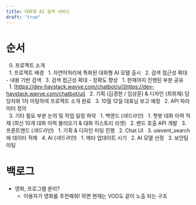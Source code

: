 ```yaml
---
title: 대화형 AI 검색 서비스
draft: "true"
---
```

# 순서 
  0. 프로젝트 소개  
	  1. 프로젝트 배경
		  1. 자연어처리에 특화된 대화형 AI 모델 출시
		  2. 검색 접근성 확대 - 내용 기반 검색
		  3. 검색 접근성 확대 - 정확도 향상
  1. 현재까지 진행된 부분 공유  
	  1. [https://dev-haystack.wavve.com/chatbot/ui](https://dev-haystack.wavve.com/chatbot/ui)
	  2. 기획 (김경현 / 임상훈) & 디자인 (최희재) 담당자와 1차 미팅하여 프로젝트 소개 완료
	  3. 10월 12일 대표님 보고 예정
  2. API 파라미터 정의  
  3. 기타 필요 부분 논의 및 작업 일정 파악
	  1. 백엔드 (*데드라인*)
		  1. 챗봇 대화 이력 적재 (최신 10개 대화 이력 불러오기 & 대화 히스토리 리셋)
		  2. 밴드 호출 API 개발 
	  3. 프론트엔드 (*데드라인*)
		  1. 기획 & 디자인 미팅 진행 
		  2. Chat UI 
		  3. uievent_search 에 데이터 적재 
	  4. AI (*데드라인*)
		  1. 메타 업데이트 시기
		  2. AI 모델 선정
		  3. 보안팀 미팅 

# 백로그
- 영화, 프로그램 분리? 
	- 이용자가 영화를 추천해줘! 하면 현재는 VOD도 같이 노출 되는 구조

